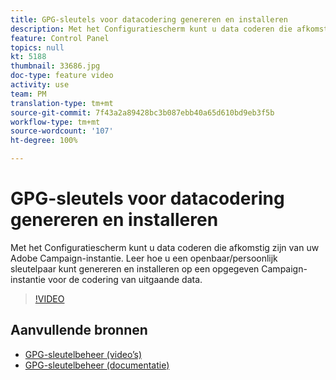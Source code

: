 ```yaml
---
title: GPG-sleutels voor datacodering genereren en installeren
description: Met het Configuratiescherm kunt u data coderen die afkomstig zijn van uw Adobe Campaign-instantie. Leer hoe u een openbaar/persoonlijk sleutelpaar kunt genereren en installeren op een opgegeven Campaign-instantie voor de codering van uitgaande data.
feature: Control Panel
topics: null
kt: 5188
thumbnail: 33686.jpg
doc-type: feature video
activity: use
team: PM
translation-type: tm+mt
source-git-commit: 7f43a2a89428bc3b087ebb40a65d610bd9eb3f5b
workflow-type: tm+mt
source-wordcount: '107'
ht-degree: 100%

---
```



# GPG-sleutels voor datacodering genereren en installeren

Met het Configuratiescherm kunt u data coderen die afkomstig zijn van uw Adobe Campaign-instantie. Leer hoe u een openbaar/persoonlijk sleutelpaar kunt genereren en installeren op een opgegeven Campaign-instantie voor de codering van uitgaande data.

>[!VIDEO](https://video.tv.adobe.com/v/36386?quality=12)

## Aanvullende bronnen

* [GPG-sleutelbeheer (video’s)](./gpg-key-management-overview.md)
* [GPG-sleutelbeheer (documentatie)](https://docs.adobe.com/content/help/nl-NL/control-panel/using/instances-settings/gpg-keys-management.html)
